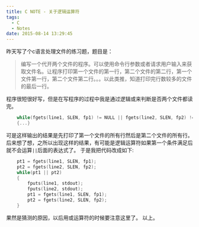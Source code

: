 ```yaml
---
title: C NOTE - 关于逻辑运算符
tags:
  - C
  - Notes
date: 2015-08-14 13:29:45
---
```


昨天写了个c语言处理文件的练习题，题目是：

> 编写一个代开两个文件的程序。可以使用命令行参数或者请求用户输入来获取文件名。让程序打印第一个文件的第一行，第二个文件的第二行，第一个文件第一行，第二个文件第二行。。。以此类推，知道打印完行数较多的文件的最后一行。

程序很短很好写，但是在写程序的过程中我是通过逻辑或来判断是否两个文件都读完。
``` C
    while(fgets(line1, SLEN, fp1) != NULL || fgets(line2, SLEN, fp2) != NULL)
    {...}
```
可是这样输出的结果是先打印了第一个文件的所有行然后是第二个文件的所有行。
后来想了想，之所以出现这样的结果，有可能是逻辑运算符如果第一个条件满足后就不会运算`||`后面的表达式了。
于是我把代码改成如下:
``` C
    pt1 = fgets(line1, SLEN, fp1);
    pt2 = fgets(line2, SLEN, fp2);
    while(pt1 || pt2)
    {
        fputs(line1, stdout);
        fputs(line2, stdout);
        pt1 = fgets(line1, SLEN, fp1);
        pt2 = fgets(line2, SLEN, fp2);
    }
```
果然是猜测的原因，以后用或运算符的时候要注意这里了。
以上。
